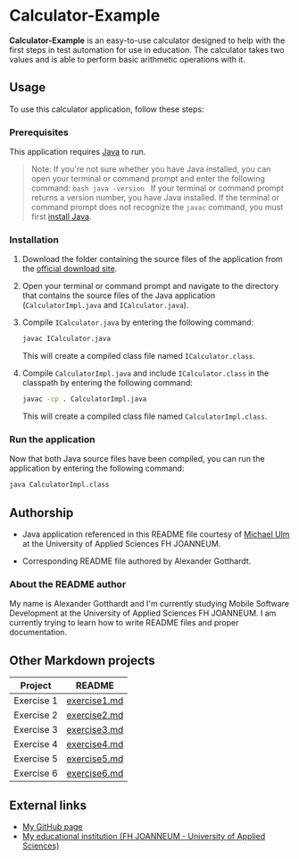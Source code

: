 # Calculator-Example

**Calculator-Example** is an easy-to-use calculator designed to help with the first steps in test automation for use in education. The calculator takes two values and is able to perform basic arithmetic operations with it.

## Usage

To use this calculator application, follow these steps:

### Prerequisites

This application requires [Java](https://www.oracle.com/java/technologies/downloads/) to run.
>   Note: If you're not sure whether you have Java installed, you can open your terminal or command prompt and enter the following command:
    ```bash
    java -version
    ```
    If your terminal or command prompt returns a version number, you have Java installed. If the terminal or command prompt does not recognize the `javac` command, you must first [install Java](https://www.oracle.com/java/technologies/downloads/).

### Installation

1.  Download the folder containing the source files of the application from the [official download site](https://elearning.fh-joanneum.at/mod/resource/view.php?id=54031).

2.  Open your terminal or command prompt and navigate to the directory that contains the source files of the Java application (`CalculatorImpl.java` and `ICalculator.java`).

3.  Compile `ICalculator.java` by entering the following command:

    ```bash
    javac ICalculator.java
    ```

    This will create a compiled class file named `ICalculator.class`.

4.  Compile `CalculatorImpl.java` and include `ICalculator.class` in the classpath by entering the following command:

    ```bash
    javac -cp . CalculatorImpl.java
    ```

    This will create a compiled class file named `CalculatorImpl.class`.
    
### Run the application

Now that both Java source files have been compiled, you can run the application by entering the following command:
```bash
java CalculatorImpl.class
```

## Authorship

* Java application referenced in this README file courtesy of [Michael Ulm](https://www.michael-ulm.at) at the University of Applied Sciences FH JOANNEUM.

* Corresponding README file authored by Alexander Gotthardt.

### About the README author

My name is Alexander Gotthardt and I'm currently studying Mobile Software Development at the University of Applied Sciences FH JOANNEUM. I am currently trying to learn how to write README files and proper documentation.

## Other Markdown projects

| Project | README |
| ------ | ------ |
| Exercise 1 | [exercise1.md](./exercise1.md) |
| Exercise 2 | [exercise2.md](./exercise2.md) |
| Exercise 3 | [exercise3.md]() |
| Exercise 4 | [exercise4.md]() |
| Exercise 5 | [exercise5.md]() |
| Exercise 6 | [exercise6.md]() |

## External links
* [My GitHub page](https://github.com/AlexanderGotthardt)
* [My educational institution (FH JOANNEUM - University of Applied Sciences)](https://www.fh-joanneum.at/en)